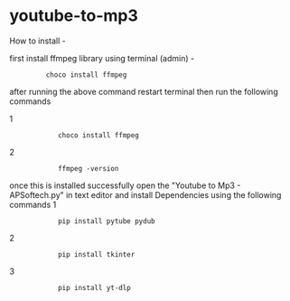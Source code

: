 # youtube-to-mp3
How to install -


first install ffmpeg library using terminal (admin) -
        
             choco install ffmpeg
after running the above command restart terminal then run the following commands


1

                choco install ffmpeg
             

2

                ffmpeg -version
once this is installed successfully open the "Youtube to Mp3 - APSoftech.py" in text editor and install Dependencies using the following commands 
1

                pip install pytube pydub


2

                pip install tkinter


3

                pip install yt-dlp

